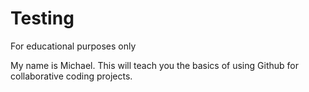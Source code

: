 # Testing
For educational purposes only

My name is Michael. This will teach you the basics of using Github for collaborative coding projects. 
